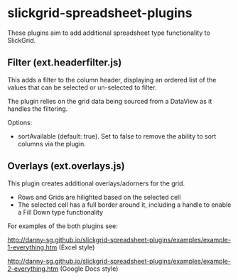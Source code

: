 slickgrid-spreadsheet-plugins
=============================

These plugins aim to add additional spreadsheet type functionality to SlickGrid.

Filter (ext.headerfilter.js)
------

This adds a filter to the column header, displaying an ordered list of the values that can be selected or un-selected to filter.

The plugin relies on the grid data being sourced from a DataView as it handles the filtering.

Options:
* sortAvailable (default: true). Set to false to remove the ability to sort columns via the plugin.

Overlays (ext.overlays.js)
--------

This plugin creates additional overlays/adorners for the grid.

- Rows and Grids are hilighted based on the selected cell
- The selected cell has a full border around it, including a handle to enable a Fill Down type functionality

For examples of the both plugins see:


http://danny-sg.github.io/slickgrid-spreadsheet-plugins/examples/example-1-everything.htm (Excel style)

http://danny-sg.github.io/slickgrid-spreadsheet-plugins/examples/example-2-everything.htm (Google Docs style)
